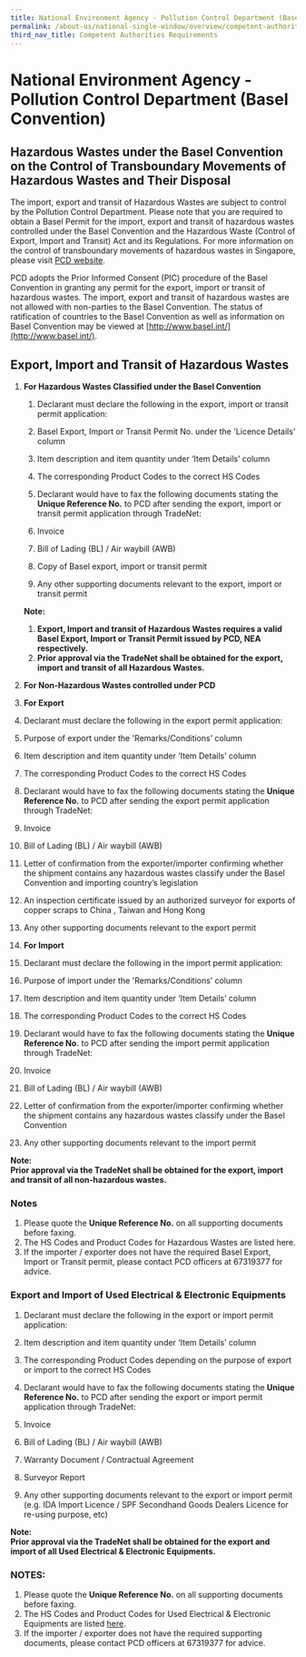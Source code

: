 ```yaml
---
title: National Environment Agency - Pollution Control Department (Basel Convention)
permalink: /about-us/national-single-window/overview/competent-authorities-requirements/Basel-convention
third_nav_title: Competent Authorities Requirements
---
```



# National Environment Agency - Pollution Control Department (Basel Convention)

## Hazardous Wastes under the Basel Convention on the Control of Transboundary Movements of Hazardous Wastes and Their Disposal

The import, export and transit of Hazardous Wastes are subject to control by the Pollution Control Department. Please note that you are required to obtain a Basel Permit for the import, export and transit of hazardous wastes controlled under the Basel Convention and the Hazardous Waste (Control of Export, Import and Transit) Act and its Regulations. For more information on the control of transboundary movements of hazardous wastes in Singapore, please visit  [PCD website](http://www.nea.gov.sg/anti-pollution-radiation-protection/chemical-safety/hazardous-substances/management-of-hazardous-substances).

PCD adopts the Prior Informed Consent (PIC) procedure of the Basel Convention in granting any permit for the export, import or transit of hazardous wastes. The import, export and transit of hazardous wastes are not allowed with non-parties to the Basel Convention. The status of ratification of countries to the Basel Convention as well as information on Basel Convention may be viewed at  [http://www.basel.int/](http://www.basel.int/).

## Export, Import and Transit of Hazardous Wastes

1.  **For Hazardous Wastes Classified under the Basel Convention**
    
    1.  Declarant must declare the following in the export, import or transit permit application:
    
    1.  Basel Export, Import or Transit Permit No. under the 'Licence Details' column
    2.  Item description and item quantity under ‘Item Details’ column
    3.  The corresponding Product Codes to the correct HS Codes
    
    3.  Declarant would have to fax the following documents stating the  **Unique Reference No.**  to PCD after sending the export, import or transit permit application through TradeNet:
    
    1.  Invoice
    2.  Bill of Lading (BL) / Air waybill (AWB)
    3.  Copy of Basel export, import or transit permit
    4.  Any other supporting documents relevant to the export, import or transit permit
    
    **Note:**
    1.  **Export, Import and transit of Hazardous Wastes requires a valid Basel Export, Import or Transit Permit issued by PCD, NEA respectively.**
    2.  **Prior approval via the TradeNet shall be obtained for the export, import and transit of all Hazardous Wastes.**
2.  **For Non-Hazardous Wastes controlled under PCD**

1.  **For Export**

1.  Declarant must declare the following in the export permit application:

1.  Purpose of export under the 'Remarks/Conditions’ column
2.  Item description and item quantity under ‘Item Details’ column
3.  The corresponding Product Codes to the correct HS Codes

3.  Declarant would have to fax the following documents stating the  **Unique Reference No.**  to PCD after sending the export permit application through TradeNet:

1.  Invoice
2.  Bill of Lading (BL) / Air waybill (AWB)
3.  Letter of confirmation from the exporter/importer confirming whether the shipment contains any hazardous wastes classify under the Basel Convention and importing country’s legislation
4.  An inspection certificate issued by an authorized surveyor for exports of copper scraps to China , Taiwan and Hong Kong
5.  Any other supporting documents relevant to the export permit

3.  **For Import**

1.  Declarant must declare the following in the import permit application:

1.  Purpose of import under the 'Remarks/Conditions’ column
2.  Item description and item quantity under ‘Item Details’ column
3.  The corresponding Product Codes to the correct HS Codes

3.  Declarant would have to fax the following documents stating the  **Unique Reference No.**  to PCD after sending the import permit application through TradeNet:

1.  Invoice
2.  Bill of Lading (BL) / Air waybill (AWB)
3.  Letter of confirmation from the exporter/importer confirming whether the shipment contains any hazardous wastes classify under the Basel Convention
4.  Any other supporting documents relevant to the import permit

**Note:  
Prior approval via the TradeNet shall be obtained for the export, import and transit of all non-hazardous wastes.**

### Notes

1.  Please quote the  **Unique Reference No.**  on all supporting documents before faxing.
2.  The HS Codes and Product Codes for Hazardous Wastes are listed here.
3.  If the importer / exporter does not have the required Basel Export, Import or Transit permit, please contact PCD officers at 67319377 for advice.

### Export and Import of Used Electrical & Electronic Equipments

1.  Declarant must declare the following in the export or import permit application:

1.  Item description and item quantity under ‘Item Details’ column
2.  The corresponding Product Codes depending on the purpose of export or import to the correct HS Codes

3.  Declarant would have to fax the following documents stating the  **Unique Reference No.**  to PCD after sending the export or import permit application through TradeNet:

1.  Invoice
2.  Bill of Lading (BL) / Air waybill (AWB)
3.  Warranty Document / Contractual Agreement
4.  Surveyor Report
5.  Any other supporting documents relevant to the export or import permit (e.g. IDA Import Licence / SPF Secondhand Goods Dealers Licence for re-using purpose, etc)

**Note:  
Prior approval via the TradeNet shall be obtained for the export and import of all Used Electrical & Electronic Equipments.**

### NOTES:

1.  Please quote the  **Unique Reference No.**  on all supporting documents before faxing.
2.  The HS Codes and Product Codes for Used Electrical & Electronic Equipments are listed  [here](/about-us/national-single-window/overview/annexes-and-appendices).
3.  If the importer / exporter does not have the required supporting documents, please contact PCD officers at 67319377 for advice.
